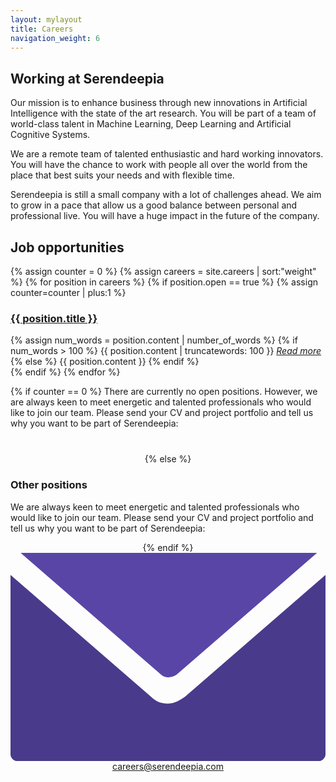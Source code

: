 ```yaml
---
layout: mylayout
title: Careers
navigation_weight: 6
---
```


## Working at Serendeepia 

Our mission is to enhance business through new innovations in Artificial Intelligence with the state of the art research. You will be part of a team of world-class talent in Machine Learning, Deep Learning and Artificial Cognitive Systems. 

We are a remote team of talented enthusiastic and hard working innovators. You will have the chance to work with people all over the world from the place that best suits your needs and with flexible time.

Serendeepia is still a small company with a lot of challenges ahead. We aim to grow in a pace that allow us a good balance between personal and professional live. You will have a huge impact in the future of the company. 

## Job opportunities

{% assign counter = 0 %}
{% assign careers = site.careers | sort:"weight" %}
{% for position in careers %}
{% if position.open == true %}
{% assign counter=counter | plus:1 %}
<h3><a href="{{position.url}}">{{ position.title }}</a></h3>
{% assign num_words = position.content | number_of_words %}
{% if num_words > 100 %}
{{ position.content | truncatewords: 100 }} <em><a href="{{ position.url }}">Read more</a></em>
{% else %}
{{ position.content }}
{% endif %}
<br>
{% endif %}
{% endfor %}


{% if counter == 0 %}
There are currently no open positions. However, we are always keen to meet energetic and talented professionals who would like to join our team. Please send your CV and project portfolio and tell us why you want to be part of Serendeepia:
<p style="text-align: center; margin-top: 40px;">
{% else %}
<h3>Other positions</h3>
<p>
We are always keen to meet energetic and talented professionals who would like to join our team. Please send your CV and project portfolio and tell us why you want to be part of Serendeepia:
</p>
<p style="text-align: center;">
{% endif %}
<span class="icon">
    <svg viewBox="0 4.801209 28.3499966 18.7475815">
    <path fill="#4a3a8b"
          d="M15.699194,17.7568531c-0.4572582,0.3048401-0.9145174,0.6096783-1.5241938,0.6096783 c-0.6096773,0-1.0669355-0.15242-1.5241938-0.6096783L0,6.7826605v16.1564522C0,23.2439518,0.3048387,23.54879,0.6096774,23.54879 h27.1306419c0.3048401,0,0.6096764-0.3048382,0.6096764-0.6096764V6.7826605L15.699194,17.7568531z"/>
    <path fill="#5945a6"
          d="M14.9370966,15.7754021L27.587904,4.801209H0.9145162l12.6508064,10.9741936 C13.870162,16.0802422,14.4798384,16.0802422,14.9370966,15.7754021z"/>
    </svg>
</span>
<a href="mailto:careers@serendeepia.com">careers@serendeepia.com</a>
</p>
